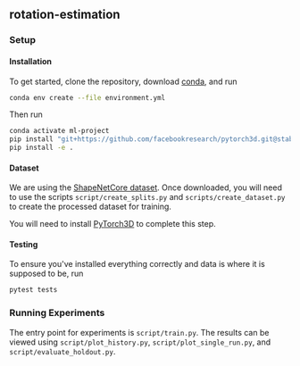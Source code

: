 ## rotation-estimation

### Setup

#### Installation

To get started, clone the repository, download [conda](https://docs.conda.io/en/latest/), and run
```bash
conda env create --file environment.yml
```

Then run
```bash
conda activate ml-project
pip install "git+https://github.com/facebookresearch/pytorch3d.git@stable"
pip install -e .
```

#### Dataset

We are using the [ShapeNetCore dataset](https://shapenet.org). Once downloaded, you will need to use the scripts `script/create_splits.py` and `scripts/create_dataset.py` to create the processed dataset for training.

You will need to install [PyTorch3D](https://github.com/facebookresearch/pytorch3d/blob/main/INSTALL.md) to complete this step.

#### Testing

To ensure you've installed everything correctly and data is where it is supposed to be, run
```bash
pytest tests
```

### Running Experiments

The entry point for experiments is `script/train.py`. The results can be viewed using `script/plot_history.py`, `script/plot_single_run.py`, and `script/evaluate_holdout.py`.

